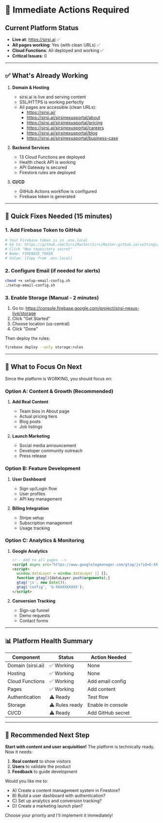 # 🚨 Immediate Actions Required

## Current Platform Status
- **Live at**: https://sirsi.ai ✅
- **All pages working**: Yes (with clean URLs) ✅
- **Cloud Functions**: All deployed and working ✅
- **Critical Issues**: 0

---

## ✅ What's Already Working

1. **Domain & Hosting**
   - sirsi.ai is live and serving content
   - SSL/HTTPS is working perfectly
   - All pages are accessible (clean URLs):
     - https://sirsi.ai/
     - https://sirsi.ai/sirsinexusportal/about
     - https://sirsi.ai/sirsinexusportal/pricing
     - https://sirsi.ai/sirsinexusportal/careers
     - https://sirsi.ai/sirsinexusportal/blog
     - https://sirsi.ai/sirsinexusportal/business-case

2. **Backend Services**
   - 13 Cloud Functions are deployed
   - Health check API is working
   - API Gateway is secured
   - Firestore rules are deployed

3. **CI/CD**
   - GitHub Actions workflow is configured
   - Firebase token is generated

---

## 🔧 Quick Fixes Needed (15 minutes)

### 1. Add Firebase Token to GitHub
```bash
# Your Firebase token is in .env.local
# Go to: https://github.com/SirsiMaster/SirsiMaster.github.io/settings/secrets/actions
# Click "New repository secret"
# Name: FIREBASE_TOKEN
# Value: [Copy from .env.local]
```

### 2. Configure Email (if needed for alerts)
```bash
chmod +x setup-email-config.sh
./setup-email-config.sh
```

### 3. Enable Storage (Manual - 2 minutes)
1. Go to: https://console.firebase.google.com/project/sirsi-nexus-live/storage
2. Click "Get Started"
3. Choose location (us-central)
4. Click "Done"

Then deploy the rules:
```bash
firebase deploy --only storage:rules
```

---

## 🎯 What to Focus On Next

Since the platform is WORKING, you should focus on:

### Option A: **Content & Growth** (Recommended)
1. **Add Real Content**
   - Team bios in About page
   - Actual pricing tiers
   - Blog posts
   - Job listings

2. **Launch Marketing**
   - Social media announcement
   - Developer community outreach
   - Press release

### Option B: **Feature Development**
1. **User Dashboard**
   - Sign up/Login flow
   - User profiles
   - API key management

2. **Billing Integration**
   - Stripe setup
   - Subscription management
   - Usage tracking

### Option C: **Analytics & Monitoring**
1. **Google Analytics**
   ```html
   <!-- Add to all pages -->
   <script async src="https://www.googletagmanager.com/gtag/js?id=G-XXXXXXXXXX"></script>
   <script>
     window.dataLayer = window.dataLayer || [];
     function gtag(){dataLayer.push(arguments);}
     gtag('js', new Date());
     gtag('config', 'G-XXXXXXXXXX');
   </script>
   ```

2. **Conversion Tracking**
   - Sign-up funnel
   - Demo requests
   - Contact forms

---

## 📊 Platform Health Summary

| Component | Status | Action Needed |
|-----------|--------|---------------|
| Domain (sirsi.ai) | ✅ Working | None |
| Hosting | ✅ Working | None |
| Cloud Functions | ✅ Working | Add email config |
| Pages | ✅ Working | Add content |
| Authentication | ⚠️ Ready | Test flow |
| Storage | ⚠️ Rules ready | Enable in console |
| CI/CD | ⚠️ Ready | Add GitHub secret |

---

## 🚀 Recommended Next Step

**Start with content and user acquisition!** The platform is technically ready. Now it needs:

1. **Real content** to show visitors
2. **Users** to validate the product
3. **Feedback** to guide development

Would you like me to:
- A) Create a content management system in Firestore?
- B) Build a user dashboard with authentication?
- C) Set up analytics and conversion tracking?
- D) Create a marketing launch plan?

Choose your priority and I'll implement it immediately!
